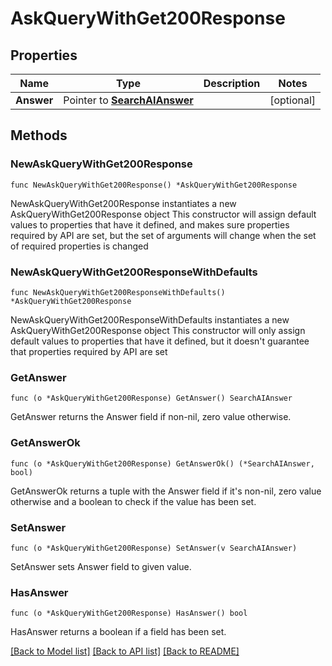 # AskQueryWithGet200Response

## Properties

Name | Type | Description | Notes
------------ | ------------- | ------------- | -------------
**Answer** | Pointer to [**SearchAIAnswer**](SearchAIAnswer.md) |  | [optional] 

## Methods

### NewAskQueryWithGet200Response

`func NewAskQueryWithGet200Response() *AskQueryWithGet200Response`

NewAskQueryWithGet200Response instantiates a new AskQueryWithGet200Response object
This constructor will assign default values to properties that have it defined,
and makes sure properties required by API are set, but the set of arguments
will change when the set of required properties is changed

### NewAskQueryWithGet200ResponseWithDefaults

`func NewAskQueryWithGet200ResponseWithDefaults() *AskQueryWithGet200Response`

NewAskQueryWithGet200ResponseWithDefaults instantiates a new AskQueryWithGet200Response object
This constructor will only assign default values to properties that have it defined,
but it doesn't guarantee that properties required by API are set

### GetAnswer

`func (o *AskQueryWithGet200Response) GetAnswer() SearchAIAnswer`

GetAnswer returns the Answer field if non-nil, zero value otherwise.

### GetAnswerOk

`func (o *AskQueryWithGet200Response) GetAnswerOk() (*SearchAIAnswer, bool)`

GetAnswerOk returns a tuple with the Answer field if it's non-nil, zero value otherwise
and a boolean to check if the value has been set.

### SetAnswer

`func (o *AskQueryWithGet200Response) SetAnswer(v SearchAIAnswer)`

SetAnswer sets Answer field to given value.

### HasAnswer

`func (o *AskQueryWithGet200Response) HasAnswer() bool`

HasAnswer returns a boolean if a field has been set.


[[Back to Model list]](../README.md#documentation-for-models) [[Back to API list]](../README.md#documentation-for-api-endpoints) [[Back to README]](../README.md)


